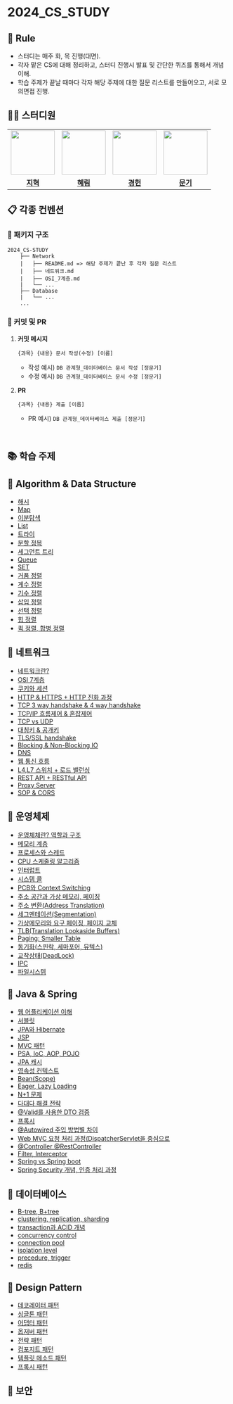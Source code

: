 # 2024_CS_STUDY

## 🌳 Rule
- 스터디는 매주 화, 목 진행(대면).
- 각자 맡은 CS에 대해 정리하고, 스터디 진행시 발표 및 간단한 퀴즈를 통해서 개념 이해.
- 학습 주제가 끝날 때마다 각자 해당 주제에 대한 질문 리스트를 만들어오고, 서로 모의면접 진행.
## 👨‍💻 스터디원

<table>
 <tr>
    <td align="center"><a href="https://github.com/hyukji"><img src="https://avatars.githubusercontent.com/hyukji" width="100px;" alt=""></a></td>
    <td align="center"><a href="https://github.com/hhh1053"><img src="https://avatars.githubusercontent.com/hhh1053" width="100px;" alt=""></a></td>
    <td align="center"><a href="https://github.com/yootal"><img src="https://avatars.githubusercontent.com/yootal" width="100px;" alt=""></a></td>
    <td align="center"><a href="https://github.com/wjdansrl7"><img src="https://avatars.githubusercontent.com/wjdansrl7" width="100px;" alt=""></a></td>
  </tr>
  <tr>
    <td align="center"><a href="https://github.com/hyukji"><b>지혁</b></a></td>
    <td align="center"><a href="https://github.com/hhh1053"><b>혜림</b></a></td>
    <td align="center"><a href="https://github.com/yootal"><b>경헌</b></a></td>
    <td align="center"><a href="https://github.com/wjdansrl7"><b>문기</b></a></td>
  </tr>
</table>

## 📋 각종 컨벤션

### 📁 패키지 구조
```
2024_CS-STUDY
    ├── Network
    |   ├── README.md => 해당 주제가 끝난 후 각자 질문 리스트
    |   ├── 네트워크.md
    |   ├── OSI_7계층.md
    |   └── ...
    ├── Database
    |   └── ...
    ...
```

### 📍 커밋 및 PR
1. **커밋 메시지**

   ```
   {과목} {내용} 문서 작성(수정) [이름]
   ```

   - 작성 예시) `DB 관계형_데이터베이스 문서 작성 [정문기]`
   - 수정 예시) `DB 관계형_데이터베이스 문서 수정 [정문기]`

2. **PR**

   ```
   {과목} {내용} 제출 [이름]
   ```

   - PR 예시) `DB 관계형_데이터베이스 제출 [정문기]`

<br>


## 📚 학습 주제

## 📌 Algorithm & Data Structure
- [해시](https://github.com/wjdansrl7/2024_CS_STUDY/blob/master/DataStructure/Hash.md)
- [Map](https://github.com/wjdansrl7/2024_CS_STUDY/blob/master/DataStructure/Map.md)
- [이분탐색](https://github.com/wjdansrl7/2024_CS_STUDY/blob/master/DataStructure/%EC%9D%B4%EB%B6%84%ED%83%90%EC%83%89.md)
- [List](https://github.com/wjdansrl7/2024_CS_STUDY/blob/master/DataStructure/List.md)
- [트라이](https://github.com/wjdansrl7/2024_CS_STUDY/blob/master/DataStructure/%ED%8A%B8%EB%9D%BC%EC%9D%B4.md)
- [분할 정복](https://github.com/wjdansrl7/2024_CS_STUDY/blob/master/DataStructure/%EB%B6%84%ED%95%A0%EC%A0%95%EB%B3%B5.md)
- [세그먼트 트리](https://github.com/wjdansrl7/2024_CS_STUDY/blob/master/DataStructure/Segment%20Tree.md)
- [Queue](https://github.com/wjdansrl7/2024_CS_STUDY/blob/master/DataStructure/Queue.md)
- [SET](https://github.com/wjdansrl7/2024_CS_STUDY/blob/master/DataStructure/Set.md)
- [거품 정렬](https://github.com/wjdansrl7/2024_CS_STUDY/blob/master/DataStructure/BubbleSort.md)
- [계수 정렬](https://github.com/wjdansrl7/2024_CS_STUDY/blob/master/DataStructure/%EA%B3%84%EC%88%98%EC%A0%95%EB%A0%AC.md)
- [기수 정렬](https://github.com/wjdansrl7/2024_CS_STUDY/blob/master/DataStructure/%EA%B8%B0%EC%88%98%EC%A0%95%EB%A0%AC.md)
- [삽입 정렬](https://github.com/wjdansrl7/2024_CS_STUDY/blob/master/DataStructure/InsertionSort.md)
- [선택 정렬](https://github.com/wjdansrl7/2024_CS_STUDY/blob/master/DataStructure/SelectionSort.md)
- [힙 정렬](https://github.com/wjdansrl7/2024_CS_STUDY/blob/master/DataStructure/HeapSort.md)
- [퀵 정렬, 합병 정렬](https://github.com/wjdansrl7/2024_CS_STUDY/blob/master/DataStructure/Merge%20Sort%20%26%20Quick%20Sort.md)

## 📌 네트워크
- [네트워크란?](https://github.com/wjdansrl7/2024_CS_STUDY/blob/master/NetWork/%EB%84%A4%ED%8A%B8%EC%9B%8C%ED%81%AC%EB%9E%80.md)
- [OSI 7계층](https://github.com/wjdansrl7/2024_CS_STUDY/blob/master/NetWork/OSI%207%EA%B3%84%EC%B8%B5.md)
- [쿠키와 세션](https://github.com/wjdansrl7/2024_CS_STUDY/blob/master/NetWork/%EC%BF%A0%ED%82%A4%EC%99%80%20%EC%84%B8%EC%85%98%20a90d566462bc41e0ace10ce577ef9f9a.md)
- [HTTP & HTTPS + HTTP 진화 과정](https://github.com/wjdansrl7/2024_CS_STUDY/blob/master/NetWork/HTTP%20%26%20HTTPS%2B%20HTTP%20%EC%A7%84%ED%99%94%20%EA%B3%BC%EC%A0%95%20f043aa6ea7564da9826ecda9610e124f.md)
- [TCP 3 way handshake & 4 way handshake](https://github.com/wjdansrl7/2024_CS_STUDY/blob/master/NetWork/2%20TCP%203%20way%20handshake%20%26%204%20way%20handshake.md)
- [TCP/IP 흐름제어 & 혼잡제어](https://github.com/wjdansrl7/2024_CS_STUDY/blob/master/NetWork/3%20TCP%20%ED%9D%90%EB%A6%84%20%EC%A0%9C%EC%96%B4%20%ED%98%BC%EC%9E%A1%20%EC%A0%9C%EC%96%B4.md)
- [TCP vs UDP](https://github.com/wjdansrl7/2024_CS_STUDY/blob/master/NetWork/1%20TCP%20vs%20UDP.md)
- [대칭키 & 공개키](https://github.com/wjdansrl7/2024_CS_STUDY/blob/master/NetWork/%EB%8C%80%EC%B9%AD%ED%82%A4%26%EA%B3%B5%EA%B0%9C%ED%82%A4.md)
- [TLS/SSL handshake](https://github.com/wjdansrl7/2024_CS_STUDY/blob/master/NetWork/TLS%26SSL_handshake.md)
- [Blocking & Non-Blocking IO](https://github.com/wjdansrl7/2024_CS_STUDY/blob/master/NetWork/Blocking%20%26%20Non-Blocking%20IO.md)
- [DNS](https://github.com/wjdansrl7/2024_CS_STUDY/blob/master/NetWork/DNS.md)
- [웹 통신 흐름](https://github.com/wjdansrl7/2024_CS_STUDY/blob/master/NetWork/%EC%9B%B9%20%ED%86%B5%EC%8B%A0%ED%9D%90%EB%A6%84.md)
- [L4,L7 스위치 + 로드 밸런싱](https://github.com/wjdansrl7/2024_CS_STUDY/blob/master/NetWork/L4%2C%20L7%20Load%20Balancing.md)
- [REST API + RESTful API](https://github.com/wjdansrl7/2024_CS_STUDY/blob/master/NetWork/REST%20API%20%2B%20RESTful.md
)
- [Proxy Server](https://github.com/wjdansrl7/2024_CS_STUDY/blob/master/NetWork/%ED%94%84%EB%A1%9D%EC%8B%9C.md)
- [SOP & CORS](https://github.com/wjdansrl7/2024_CS_STUDY/blob/master/NetWork/SOP%26CORS.md)

## 📌 운영체제
- [운영체체란? 역할과 구조](https://github.com/wjdansrl7/2024_CS_STUDY/blob/master/Operating%20System/%EC%9A%B4%EC%98%81%EC%B2%B4%EC%A0%9C%EB%9E%80%2C%20%EC%97%AD%ED%95%A0%EA%B3%BC%20%EA%B5%AC%EC%A1%B0.md)
- [메모리 계층](https://github.com/wjdansrl7/2024_CS_STUDY/blob/master/Operating%20System/%EB%A9%94%EB%AA%A8%EB%A6%AC%20%EA%B3%84%EC%B8%B5.md)
- [프로세스와 스레드](https://github.com/wjdansrl7/2024_CS_STUDY/blob/master/Operating%20System/%ED%94%84%EB%A1%9C%EC%84%B8%EC%8A%A4%EC%99%80%20%EC%8A%A4%EB%A0%88%EB%93%9C.md)
- [CPU 스케줄링 알고리즘](https://github.com/wjdansrl7/2024_CS_STUDY/blob/master/Operating%20System/CPU%20%EC%8A%A4%EC%BC%80%EC%A4%84%EB%A7%81%20%EC%95%8C%EA%B3%A0%EB%A6%AC%EC%A6%98.md)
- [인터럽트](https://github.com/wjdansrl7/2024_CS_STUDY/blob/master/Operating%20System/Interrupt.md)
- [시스템 콜](https://github.com/wjdansrl7/2024_CS_STUDY/blob/master/Operating%20System/SystemCall.md)
- [PCB와 Context Switching](https://github.com/wjdansrl7/2024_CS_STUDY/blob/master/Operating%20System/PCB%20%26%20ContextSwitching.md)
- [주소 공간과 가상 메모리, 페이징](https://github.com/wjdansrl7/2024_CS_STUDY/blob/master/Operating%20System/%EA%B0%80%EC%83%81%EB%A9%94%EB%AA%A8%EB%A6%AC%EC%99%80%20%ED%8E%98%EC%9D%B4%EC%A7%95.md)
- [주소 변환(Address Translation)](https://github.com/wjdansrl7/2024_CS_STUDY/blob/master/Operating%20System/%EC%A3%BC%EC%86%8C%EB%B3%80%ED%99%98.md)
- [세그멘테이션(Segmentation)](https://github.com/wjdansrl7/2024_CS_STUDY/blob/master/Operating%20System/Segmentation.md)
- [가상메모리와 요구 페이징, 페이지 교체](https://github.com/wjdansrl7/2024_CS_STUDY/blob/master/Operating%20System/%EA%B0%80%EC%83%81%EB%A9%94%EB%AA%A8%EB%A6%AC%EC%99%80%20%ED%8E%98%EC%9D%B4%EC%A7%95.md)
- [TLB(Translation Lookaside Buffers)](https://github.com/wjdansrl7/2024_CS_STUDY/blob/master/Operating%20System/TLB.md)
- [Paging: Smaller Table](https://github.com/wjdansrl7/2024_CS_STUDY/blob/master/Operating%20System/Paging%20Smaller%20Table.md)
- [동기화(스핀락, 세마포어, 뮤텍스)](https://github.com/wjdansrl7/2024_CS_STUDY/blob/master/Operating%20System/%EB%8F%99%EA%B8%B0%ED%99%94(%EC%8A%A4%ED%95%80%EB%9D%BD%2C%20%EC%84%B8%EB%A7%88%ED%8F%AC%EC%96%B4%2C%20%EB%AE%A4%ED%85%8D%EC%8A%A4).md)
- [교착상태(DeadLock)](https://github.com/wjdansrl7/2024_CS_STUDY/blob/master/Operating%20System/%EA%B5%90%EC%B0%A9%EC%83%81%ED%83%9C(Deadlock).md)
- [IPC](https://github.com/wjdansrl7/2024_CS_STUDY/blob/master/Operating%20System/IPC.md)
- [파일시스템](https://github.com/wjdansrl7/2024_CS_STUDY/blob/master/Operating%20System/%ED%8C%8C%EC%9D%BC%EC%8B%9C%EC%8A%A4%ED%85%9C.md)

## 📌 Java & Spring
- [웹 어플리케이션 이해](https://github.com/wjdansrl7/2024_CS_STUDY/blob/master/Spring/%EC%9B%B9%20%EC%95%A0%ED%94%8C%EB%A6%AC%EC%BC%80%EC%9D%B4%EC%85%98%20%EC%9D%B4%ED%95%B4.md)
- [서블릿](https://github.com/wjdansrl7/2024_CS_STUDY/blob/master/Spring/servlet.md)
- [JPA와 Hibernate](https://github.com/wjdansrl7/2024_CS_STUDY/blob/master/Spring/JPA%26Hibernate.md)
- [JSP](https://github.com/wjdansrl7/2024_CS_STUDY/blob/master/Spring/JSP.md)
- [MVC 패턴](https://github.com/wjdansrl7/2024_CS_STUDY/blob/master/Spring/MVC%20%ED%8C%A8%ED%84%B4.md)
- [PSA, IoC, AOP, POJO](https://github.com/wjdansrl7/2024_CS_STUDY/blob/master/Spring/POJO%2C%20DI%2C%20AOP%2C%20PSA.md)
- [JPA 캐시](https://github.com/wjdansrl7/2024_CS_STUDY/blob/master/Spring/JPA%EC%BA%90%EC%8B%B1.md)
- [영속성 컨텍스트](https://github.com/wjdansrl7/2024_CS_STUDY/blob/master/Spring/%EC%98%81%EC%86%8D%EC%84%B1%20%EC%BB%A8%ED%85%8D%EC%8A%A4%ED%8A%B8.md)
- [Bean(Scope)](https://github.com/wjdansrl7/2024_CS_STUDY/blob/master/Spring/Bean%20Scope.md)
- [Eager, Lazy Loading](https://github.com/wjdansrl7/2024_CS_STUDY/blob/master/Spring/Eager_LazyLoading.md)
- [N+1 문제](https://github.com/wjdansrl7/2024_CS_STUDY/blob/master/Spring/N%2B1.md)
- [다대다 해결 전략](https://github.com/wjdansrl7/2024_CS_STUDY/blob/master/Spring/%EB%8B%A4%EB%8C%80%EB%8B%A4%20%ED%95%B4%EA%B2%B0%EC%A0%84%EB%9E%B5.md)
- [@Valid를 사용한 DTO 검증](https://github.com/wjdansrl7/2024_CS_STUDY/blob/master/Spring/%40valid%EB%A5%BC%20%EC%82%AC%EC%9A%A9%ED%95%9C%20dto%EA%B2%80%EC%A6%9D.md)
- [프록시](https://github.com/wjdansrl7/2024_CS_STUDY/blob/master/Spring/Proxy.md)
- [@Autowired 주입 방법별 차이](https://github.com/wjdansrl7/2024_CS_STUDY/blob/master/Spring/%40Autowired.md)
- [Web MVC 요청 처리 과정(DispatcherServlet을 중심으로](https://github.com/wjdansrl7/2024_CS_STUDY/blob/master/Spring/Web%20MVC%20%EC%9A%94%EC%B2%AD%20%EC%B2%98%EB%A6%AC%20%EA%B3%BC%EC%A0%95.md)
- [@Controller @RestController](https://github.com/wjdansrl7/2024_CS_STUDY/blob/master/Spring/%40Controller%EC%99%80%20%40RestController.md)
- [Filter, Interceptor](https://github.com/wjdansrl7/2024_CS_STUDY/blob/master/Spring/Filter_Interceptor.md)
- [Spring vs Spring boot](https://github.com/wjdansrl7/2024_CS_STUDY/blob/master/Spring/Spring%20vs%20Spring%20Boot.md)
- [Spring Security 개념, 인증 처리 과정](https://github.com/wjdansrl7/2024_CS_STUDY/blob/master/Spring/Spring%20Security%20%EA%B0%9C%EB%85%90%EA%B3%BC%20%EC%9D%B8%EC%A6%9D%EC%B2%98%EB%A6%AC%20%EA%B3%BC%EC%A0%95.md)

## 📌 데이터베이스
- [B-tree, B+tree](https://github.com/wjdansrl7/2024_CS_STUDY/blob/master/DB/B-tree%2C%20B%2Btree.md)
- [clustering, replication, sharding](https://github.com/wjdansrl7/2024_CS_STUDY/blob/master/DB/Clustering_replication_sharding.md)
- [transaction과 ACID 개념](https://github.com/wjdansrl7/2024_CS_STUDY/blob/master/DB/%ED%8A%B8%EB%9E%9C%EC%9E%AD%EC%85%98%EA%B3%BC%20ACID%20%EA%B0%9C%EB%85%90.md)
- [concurrency control](https://github.com/wjdansrl7/2024_CS_STUDY/blob/master/DB/ConcurrencyControl.md)
- [connection pool](https://github.com/wjdansrl7/2024_CS_STUDY/blob/master/DB/connectionPool.md)
- [isolation level](https://github.com/wjdansrl7/2024_CS_STUDY/blob/master/DB/isolation_level.md)
- [precedure, trigger](https://github.com/wjdansrl7/2024_CS_STUDY/blob/master/DB/procedureTrigger.md)
- [redis](https://github.com/wjdansrl7/2024_CS_STUDY/blob/master/DB/Redis.md)
## 📌 Design Pattern
- [데코레이터 패턴](https://github.com/wjdansrl7/2024_CS_STUDY/blob/master/DesignPattern/%EB%8D%B0%EC%BD%94%EB%A0%88%EC%9D%B4%ED%84%B0(decorator)%ED%8C%A8%ED%84%B4.md)
- [싱글톤 패턴](https://github.com/wjdansrl7/2024_CS_STUDY/blob/master/DesignPattern/%EC%8B%B1%EA%B8%80%ED%86%A4(Singleton)%20%ED%8C%A8%ED%84%B4.md)
- [어댑터 패턴](https://github.com/wjdansrl7/2024_CS_STUDY/blob/master/DesignPattern/%EC%96%B4%EB%8C%91%ED%84%B0(Adapter)%20%ED%8C%A8%ED%84%B4.md)
- [옵저버 패턴](https://github.com/wjdansrl7/2024_CS_STUDY/blob/master/DesignPattern/%EC%98%B5%EC%A0%80%EB%B2%84(Observer)%20%ED%8C%A8%ED%84%B4.md)
- [전략 패턴](https://github.com/wjdansrl7/2024_CS_STUDY/blob/master/DesignPattern/%EC%A0%84%EB%9E%B5%20%ED%8C%A8%ED%84%B4(Strategy).md)
- [컴포지트 패턴](https://github.com/wjdansrl7/2024_CS_STUDY/blob/master/DesignPattern/%EC%BB%B4%ED%8F%AC%EC%A7%80%ED%8A%B8%20%ED%8C%A8%ED%84%B4.md)
- [템플릿 메소드 패턴](https://github.com/wjdansrl7/2024_CS_STUDY/blob/master/DesignPattern/%ED%85%9C%ED%94%8C%EB%A6%BF%20%EB%A9%94%EC%86%8C%EB%93%9C%20%ED%8C%A8%ED%84%B4.md)
- [프록시 패턴](https://github.com/wjdansrl7/2024_CS_STUDY/blob/master/DesignPattern/%ED%94%84%EB%A1%9D%EC%8B%9C(Proxy)%20%ED%8C%A8%ED%84%B4.md)




## 📌 보안



